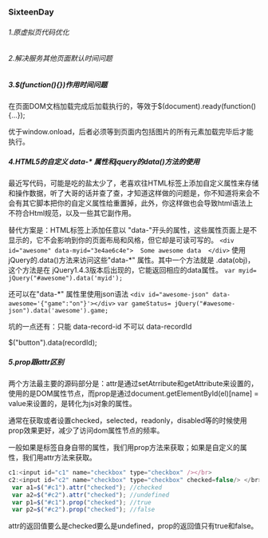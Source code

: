 ### SixteenDay
###### 1.原虚拟页代码优化
###### 2.解决服务其他页面默认时间问题

##### 3.$(function(){})作用时间问题
在页面DOM文档加载完成后加载执行的，等效于$(document).ready(function(){...}); 

优于window.onload，后者必须等到页面内包括图片的所有元素加载完毕后才能执行。

##### 4.HTML5的自定义 data-* 属性和jquery的data()方法的使用
最近写代码，可能是吃的盐太少了，老喜欢往HTML标签上添加自定义属性来存储和操作数据，听了大哥的话并查了查，才知道这样做的问题是，你不知道将来会不会有其它脚本把你的自定义属性给重置掉，此外，你这样做也会导致html语法上不符合Html规范，以及一些其它副作用。

替代方案是：HTML标签上添加任意以 "data-"开头的属性，这些属性页面上是不显示的，它不会影响到你的页面布局和风格，但它却是可读可写的。
```<div id="awesome" data-myid="3e4ae6c4e">  Some awesome data  </div>```
使用jQuery的.data()方法来访问这些"data-*" 属性。其中一个方法就是 .data(obj)，这个方法是在 jQuery1.4.3版本后出现的，它能返回相应的data属性。
```var myid= jQuery("#awesome").data('myid');```

还可以在"data-*" 属性里使用json语法
```<div id="awesome-json" data-awesome='{"game":"on"}'></div>```
```var gameStatus= jQuery("#awesome-json").data('awesome').game;```

坑的一点还有：只能 data-record-id 不可以 data-recordId

$("button").data(recordId);

##### 5.prop跟attr区别
两个方法最主要的源码部分是：attr是通过setAtrribute和getAttribute来设置的，使用的是DOM属性节点，而prop是通过document.getElementById(el)[name] = value来设置的，是转化为js对象的属性。

通常在获取或者设置checked，selected，readonly，disabled等的时候使用prop效果更好，减少了访问dom属性节点的频率。

一般如果是标签自身自带的属性，我们用prop方法来获取；如果是自定义的属性，我们用attr方法来获取。
```javascript
c1:<input id="c1" name="checkbox" type="checkbox" /></br>
c2:<input id="c2" name="checkbox" type="checkbox" checked=false/> </br>
 var a1=$("#c1").attr("checked"); //checked
 var a2=$("#c2").attr("checked"); //undefined
 var p1=$("#c1").prop("checked"); //true
 var p2=$("#c2").prop("checked"); //false
```
attr的返回值要么是checked要么是undefined，prop的返回值只有true和false。
